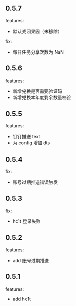 ## 0.5.7

features:

- 默认关闭果园（未移除）

fix:

- 每日任务分享次数为 NaN

## 0.5.6

features:

- 新增兑换是否需要验证码
- 新增兑换本年度剩余数量校验

## 0.5.5

features:

- 钉钉推送 text
- 为 config 增加 dts

## 0.5.4

fix:

- 账号过期推送错误触发

## 0.5.3

fix:

- hc1t 登录失败

## 0.5.2

features:

- add 账号过期推送

## 0.5.1

features:

- add hc1t
